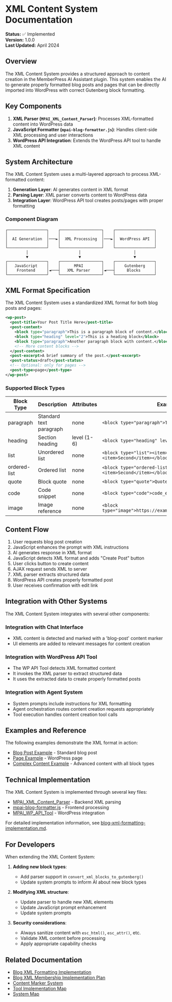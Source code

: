 # XML Content System Documentation

**Status:** ✅ Implemented  
**Version:** 1.0.0  
**Last Updated:** April 2024

## Overview

The XML Content System provides a structured approach to content creation in the MemberPress AI Assistant plugin. This system enables the AI to generate properly formatted blog posts and pages that can be directly imported into WordPress with correct Gutenberg block formatting.

## Key Components

1. **XML Parser (`MPAI_XML_Content_Parser`)**: Processes XML-formatted content into WordPress data
2. **JavaScript Formatter (`mpai-blog-formatter.js`)**: Handles client-side XML processing and user interactions
3. **WordPress API Integration**: Extends the WordPress API tool to handle XML content

## System Architecture

The XML Content System uses a multi-layered approach to process XML-formatted content:

1. **Generation Layer**: AI generates content in XML format
2. **Parsing Layer**: XML parser converts content to WordPress data
3. **Integration Layer**: WordPress API tool creates posts/pages with proper formatting

### Component Diagram

```
┌─────────────────┐    ┌──────────────────┐    ┌─────────────────┐
│                 │    │                  │    │                 │
│  AI Generation  │───►│  XML Processing  │───►│  WordPress API  │
│                 │    │                  │    │                 │
└─────────────────┘    └──────────────────┘    └─────────────────┘
         │                      │                       │
         ▼                      ▼                       ▼
┌─────────────────┐    ┌──────────────────┐    ┌─────────────────┐
│   JavaScript    │    │      MPAI        │    │    Gutenberg    │
│    Frontend     │◄───┤   XML Parser     │◄───┤     Blocks      │
└─────────────────┘    └──────────────────┘    └─────────────────┘
```

## XML Format Specification

The XML Content System uses a standardized XML format for both blog posts and pages:

```xml
<wp-post>
  <post-title>Your Post Title Here</post-title>
  <post-content>
    <block type="paragraph">This is a paragraph block of content.</block>
    <block type="heading" level="2">This is a heading block</block>
    <block type="paragraph">Another paragraph block with content.</block>
    <!-- More content blocks -->
  </post-content>
  <post-excerpt>A brief summary of the post.</post-excerpt>
  <post-status>draft</post-status>
  <!-- Optional: only for pages -->
  <post-type>page</post-type>
</wp-post>
```

### Supported Block Types

| Block Type | Description | Attributes | Example |
|------------|-------------|------------|---------|
| paragraph | Standard text paragraph | none | `<block type="paragraph">Text content</block>` |
| heading | Section heading | level (1-6) | `<block type="heading" level="2">Heading</block>` |
| list | Unordered list | none | `<block type="list"><item>First</item><item>Second</item></block>` |
| ordered-list | Ordered list | none | `<block type="ordered-list"><item>First</item><item>Second</item></block>` |
| quote | Block quote | none | `<block type="quote">Quote text</block>` |
| code | Code snippet | none | `<block type="code">code_example();</block>` |
| image | Image reference | none | `<block type="image">https://example.com/image.jpg</block>` |

## Content Flow

1. User requests blog post creation
2. JavaScript enhances the prompt with XML instructions
3. AI generates response in XML format
4. JavaScript detects XML format and adds "Create Post" button
5. User clicks button to create content
6. AJAX request sends XML to server
7. XML parser extracts structured data
8. WordPress API creates properly formatted post
9. User receives confirmation with edit link

## Integration with Other Systems

The XML Content System integrates with several other components:

### Integration with Chat Interface

- XML content is detected and marked with a 'blog-post' content marker
- UI elements are added to relevant messages for content creation

### Integration with WordPress API Tool

- The WP API Tool detects XML formatted content
- It invokes the XML parser to extract structured data
- It uses the extracted data to create properly formatted posts

### Integration with Agent System

- System prompts include instructions for XML formatting
- Agent orchestration routes content creation requests appropriately
- Tool execution handles content creation tool calls

## Examples and Reference

The following examples demonstrate the XML format in action:

- [Blog Post Example](examples/blog-post-example.xml) - Standard blog post
- [Page Example](examples/page-example.xml) - WordPress page
- [Complex Content Example](examples/complex-post-example.xml) - Advanced content with all block types

## Technical Implementation

The XML Content System is implemented through several key files:

- [MPAI_XML_Content_Parser](../../includes/class-mpai-xml-content-parser.php) - Backend XML parsing
- [mpai-blog-formatter.js](../../assets/js/modules/mpai-blog-formatter.js) - Frontend processing
- [MPAI_WP_API_Tool](../../includes/tools/implementations/class-mpai-wp-api-tool.php) - WordPress integration

For detailed implementation information, see [blog-xml-formatting-implementation.md](../current/blog-xml-formatting-implementation.md).

## For Developers

When extending the XML Content System:

1. **Adding new block types**:
   - Add parser support in `convert_xml_blocks_to_gutenberg()`
   - Update system prompts to inform AI about new block types

2. **Modifying XML structure**:
   - Update parser to handle new XML elements
   - Update JavaScript prompt enhancement
   - Update system prompts

3. **Security considerations**:
   - Always sanitize content with `esc_html()`, `esc_attr()`, etc.
   - Validate XML content before processing
   - Apply appropriate capability checks

## Related Documentation

- [Blog XML Formatting Implementation](../current/blog-xml-formatting-implementation.md)
- [Blog XML Membership Implementation Plan](../current/blog-xml-membership-implementation-plan.md)
- [Content Marker System](../current/CONTENT_MARKER_SYSTEM.md)
- [Tool Implementation Map](../current/tool-implementation-map.md)
- [System Map](../current/system-map.md)